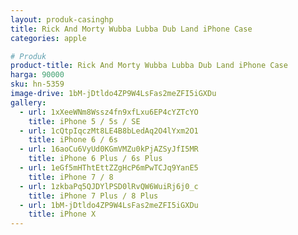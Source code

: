 ```yaml
---
layout: produk-casinghp
title: Rick And Morty Wubba Lubba Dub Land iPhone Case
categories: apple

# Produk
product-title: Rick And Morty Wubba Lubba Dub Land iPhone Case
harga: 90000
sku: hn-5359
image-drive: 1bM-jDtldo4ZP9W4LsFas2meZFI5iGXDu
gallery:
  - url: 1xXeeWNm8Wssz4fn9xfLxu6EP4cYZTcYO
    title: iPhone 5 / 5s / SE
  - url: 1cQtpIqczMt8LE4B8bLedAq2O4lYxm2O1
    title: iPhone 6 / 6s
  - url: 16aoCu6VyUd0KGmVMZu0kPjAZSyJfI5MR
    title: iPhone 6 Plus / 6s Plus
  - url: 1eGf5mHThtEttZZgHcP6mPwTCJq9YanE5
    title: iPhone 7 / 8
  - url: 1zkbaPq5QJDYlPSD0lRvQW6WuiRj6j0_c
    title: iPhone 7 Plus / 8 Plus
  - url: 1bM-jDtldo4ZP9W4LsFas2meZFI5iGXDu
    title: iPhone X
---
```


